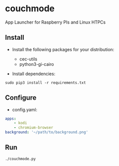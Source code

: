 # couchmode
App Launcher for Raspberry PIs and Linux HTPCs

## Install

- Install the following packages for your distribution:
    - cec-utils
    - python3-gi-cairo

- Install dependencies:

```
sudo pip3 install -r requirements.txt
```

## Configure

- config.yaml:

```yaml
apps:
    - kodi
    - chromium-browser
background: '~/path/to/background.png'
```

## Run

```
./couchmode.py
```

